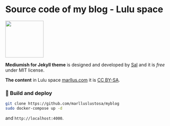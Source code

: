 # Source code of my blog - Lulu space

<img src="https://raw.githubusercontent.com/marlluslustosa/myblog/master/assets/images/logo.png" data-canonical-src="https://marllus.com/assets/images/logo.png" width="120" height="116" />

**Mediumish for Jekyll theme** is designed and developed by [Sal](https://www.wowthemes.net) and it is *free* under MIT license.

**The content** in Lulu space [marllus.com](https://marllus.com) it is [CC BY-SA](https://creativecommons.org/licenses/by-sa/4.0/). 

### 🚀 Build and deploy

```bash
git clone https://github.com/marlluslustosa/myblog
sudo docker-compose up -d
```

and `http://localhost:4000`.
